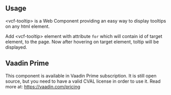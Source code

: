 ## Usage
&lt;vcf-tooltip&gt; is a Web Component providing an easy way to display tooltips on any html element.

Add &lt;vcf-tooltip&gt; element with attribute `for` which will contain id of target element, to the page. Now after hovering on target element, toltip will be displayed. 


## Vaadin Prime
This component is available in Vaadin Prime subscription. It is still open source, but you need to have a valid CVAL license in order to use it. Read more at: https://vaadin.com/pricing
